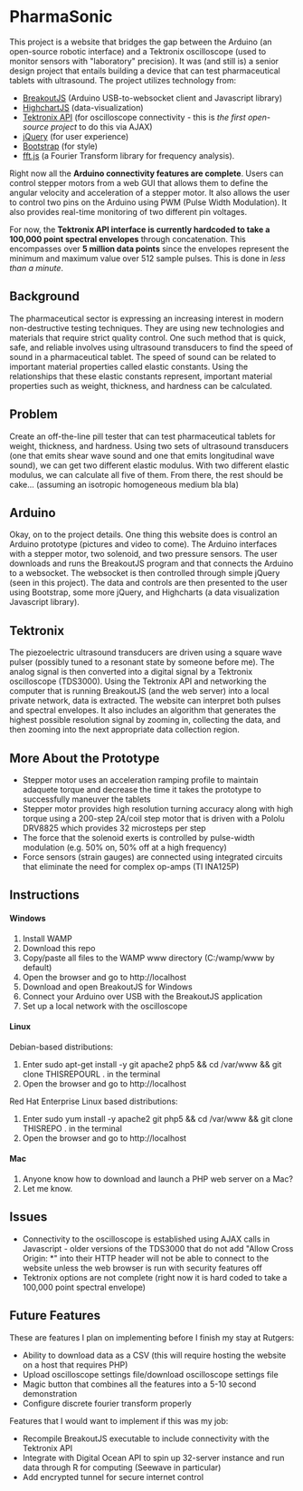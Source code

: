 PharmaSonic
===========
This project is a website that bridges the gap between the Arduino (an open-source robotic interface) and a Tektronix oscilloscope (used to monitor sensors with "laboratory" precision). It was (and still is) a senior design project that entails building a device that can test pharmaceutical tablets with ultrasound. The project utilizes technology from:

+ [BreakoutJS](http://breakoutjs.com/) (Arduino USB-to-websocket client and Javascript library)
+ [HighchartJS](http://www.highcharts.com/) (data-visualization) 
+ [Tektronix API](http://www.tek.com/) (for oscilloscope connectivity - this is *the first open-source project* to do this via AJAX) 
+ [jQuery](http://jquery.com/) (for user experience)
+ [Bootstrap](http://getbootstrap.com/) (for style)
+ [fft.js](https://github.com/jensnockert/fft.js) (a Fourier Transform library for frequency analysis).

Right now all the **Arduino connectivity features are complete**. Users can control stepper motors from a web GUI that allows them to define the angular velocity and acceleration of a stepper motor. It also allows the user to control two pins on the Arduino using PWM (Pulse Width Modulation). It also provides real-time monitoring of two different pin voltages.

For now, the **Tektronix API interface is currently hardcoded to take a 100,000 point spectral envelopes** through concatenation. This encompasses over **5 million data points** since the envelopes represent the minimum and maximum value over 512 sample pulses. This is done in *less than a minute*.
## Background
The pharmaceutical sector is expressing an increasing interest in modern non-destructive testing techniques. They are using new technologies and materials that require strict quality control. One such method that is quick, safe, and reliable involves using ultrasound transducers to find the speed of sound in a pharmaceutical tablet. The speed of sound can be related to important material properties called elastic constants. Using the relationships that these elastic constants represent, important material properties such as weight, thickness, and hardness can be calculated.
## Problem
Create an off-the-line pill tester that can test pharmaceutical tablets for weight, thickness, and hardness. Using two sets of ultrasound transducers (one that emits shear wave sound and one that emits longitudinal wave sound), we can get two different elastic modulus. With two different elastic modulus, we can calculate all five of them. From there, the rest should be cake... (assuming an isotropic homogeneous medium bla bla)
## Arduino
Okay, on to the project details. One thing this website does is control an Arduino prototype (pictures and video to come). The Arduino interfaces with a stepper motor, two solenoid, and two pressure sensors. The user downloads and runs the BreakoutJS program and that connects the Arduino to a websocket. The websocket is then controlled through simple jQuery (seen in this project). The data and controls are then presented to the user using Bootstrap, some more jQuery, and Highcharts (a data visualization Javascript library).
## Tektronix
The piezoelectric ultrasound transducers are driven using a square wave pulser (possibly tuned to a resonant state by someone before me). The analog signal is then converted into a digital signal by a Tektronix oscilloscope (TDS3000). Using the Tektronix API and networking the computer that is running BreakoutJS (and the web server) into a local private network, data is extracted. The website can interpret both pulses and spectral envelopes. It also includes an algorithm that generates the highest possible resolution signal by zooming in, collecting the data, and then zooming into the next appropriate data collection region.
## More About the Prototype
+ Stepper motor uses an acceleration ramping profile to maintain adaquete torque and decrease the time it takes the prototype to successfully maneuver the tablets
+ Stepper motor provides high resolution turning accuracy along with high torque using a 200-step 2A/coil step motor that is driven with a Pololu DRV8825 which provides 32 microsteps per step
+ The force that the solenoid exerts is controlled by pulse-width modulation (e.g. 50% on, 50% off at a high frequency)
+ Force sensors (strain gauges) are connected using integrated circuits that eliminate the need for complex op-amps (TI INA125P)

## Instructions
#### Windows

1. Install WAMP
2. Download this repo
3. Copy/paste all files to the WAMP www directory (C:/wamp/www by default)
4. Open the browser and go to http://localhost
5. Download and open BreakoutJS for Windows
6. Connect your Arduino over USB with the BreakoutJS application
7. Set up a local network with the oscilloscope

#### Linux
Debian-based distributions:

1. Enter sudo apt-get install -y git apache2 php5 && cd /var/www && git clone THISREPOURL . in the terminal
2. Open the browser and go to http://localhost

Red Hat Enterprise Linux based distributions:

1. Enter sudo yum install -y apache2 git php5 && cd /var/www && git clone THISREPO . in the terminal
2. Open the browser and go to http://localhost

#### Mac

1. Anyone know how to download and launch a PHP web server on a Mac?
2. Let me know.

## Issues
+ Connectivity to the oscilloscope is established using AJAX calls in Javascript - older versions of the TDS3000 that do not add "Allow Cross Origin: *" into their HTTP header will not be able to connect to the website unless the web browser is run with security features off
+ Tektronix options are not complete (right now it is hard coded to take a 100,000 point spectral envelope)

## Future Features
These are features I plan on implementing before I finish my stay at Rutgers:
+ Ability to download data as a CSV (this will require hosting the website on a host that requires PHP)
+ Upload oscilloscope settings file/download oscilloscope settings file
+ Magic button that combines all the features into a 5-10 second demonstration
+ Configure discrete fourier transform properly

Features that I would want to implement if this was my job:
+ Recompile BreakoutJS executable to include connectivity with the Tektronix API
+ Integrate with Digital Ocean API to spin up 32-server instance and run data through R for computing (Seewave in particular)
+ Add encrypted tunnel for secure internet control

